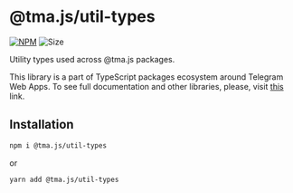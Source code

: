# @tma.js/util-types

[npm-badge]: https://img.shields.io/npm/v/@tma.js/util-types?logo=npm

[npm-link]: https://npmjs.com/package/@tma.js/util-types

[size-badge]: https://img.shields.io/bundlephobia/minzip/@tma.js/util-types

[![NPM][npm-badge]][npm-link] 
![Size][size-badge]

Utility types used across @tma.js packages.

This library is a part of TypeScript packages ecosystem around Telegram Web 
Apps. To see full documentation and other libraries, please, visit 
[this](https://docs.telegram-mini-apps.com/) link.

## Installation

```bash  
npm i @tma.js/util-types
```  

or

```bash  
yarn add @tma.js/util-types
```
